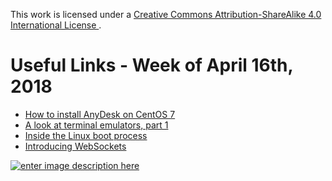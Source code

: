This work is licensed under a [Creative Commons Attribution-ShareAlike 4.0 International License ](http://creativecommons.org/licenses/by-sa/4.0/).

Useful Links - Week of April 16th, 2018
======

- [How to install AnyDesk on CentOS 7](https://www.linuxhelp.com/how-to-install-anydesk-on-centos-7/)
- [A look at terminal emulators, part 1](https://lwn.net/Articles/749992/)
- [Inside the Linux boot process](https://www.ibm.com/developerworks/linux/library/l-linuxboot/)
- [Introducing WebSockets](https://www.html5rocks.com/en/tutorials/websockets/basics/)

[![enter image description here](https://i.creativecommons.org/l/by-sa/4.0/80x15.png) ](http://creativecommons.org/licenses/by-sa/4.0/)

